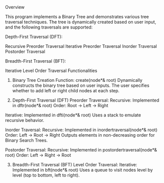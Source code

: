 Overview

This program implements a Binary Tree and demonstrates various tree traversal techniques. The tree is dynamically created based on user input, and the following traversals are supported:

Depth-First Traversal (DFT):

Recursive Preorder Traversal
Iterative Preorder Traversal
Inorder Traversal
Postorder Traversal

Breadth-First Traversal (BFT):

Iterative Level Order Traversal
Functionalities

1. Binary Tree Creation
Function: create(node*& root)
Dynamically constructs the binary tree based on user inputs.
The user specifies whether to add left or right child nodes at each step.

2. Depth-First Traversal (DFT)
Preorder Traversal:
Recursive: Implemented in dftr(node*& root)
Order: Root → Left → Right

Iterative: Implemented in dfti(node*& root)
Uses a stack to emulate recursive behavior.

Inorder Traversal:
Recursive: Implemented in inordertraversal(node*& root)
Order: Left → Root → Right
Outputs elements in non-decreasing order for Binary Search Trees.

Postorder Traversal:
Recursive: Implemented in postordertraversal(node*& root)
Order: Left → Right → Root

3. Breadth-First Traversal (BFT)
Level Order Traversal:
Iterative: Implemented in bft(node*& root)
Uses a queue to visit nodes level by level (top to bottom, left to right).